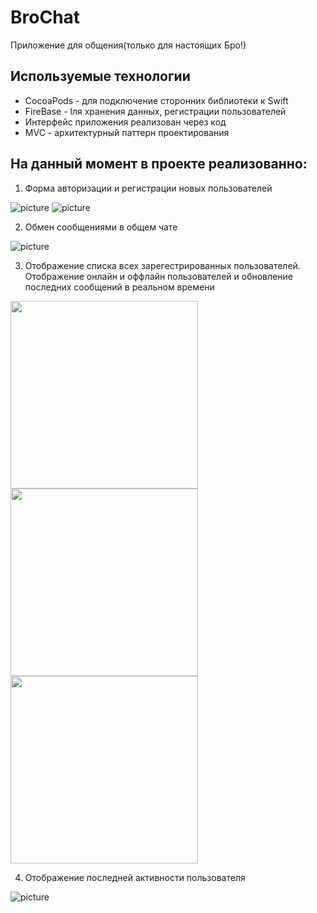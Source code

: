 # BroChat
Приложение для общения(только для настоящих Бро!)
## Используемые технологии
- CocoaPods - для подключение сторонних библиотеки к Swift
- FireBase - lля хранения данных, регистрации пользователей
- Интерфейс приложения реализован через код
- MVC - архитектурный паттерн проектирования

## На данный момент в проекте реализованно: <br>
1. Форма авторизации и регистрации новых пользователей <br>

![picture](https://github.com/VadimPetroviOS/BroChat/blob/main/ReadmiAssets/SignUp.gif?raw=true)
![picture](https://github.com/VadimPetroviOS/BroChat/blob/main/ReadmiAssets/LogIn.gif?raw=true)

2. Обмен сообщениями в общем чате <br>

![picture](https://github.com/VadimPetroviOS/BroChat/blob/main/ReadmiAssets/Message%20exchange.gif?raw=true)

3. Отображение списка всех зарегестрированных пользователей. Отображение онлайн и оффлайн пользователей и обновление последних сообщений в реальном времени <br>
<p float="left">
  <img src="https://github.com/VadimPetroviOS/BroChat/blob/main/ReadmiAssets/Contacts.png?raw=true" width="300" />
  <img src="https://github.com/VadimPetroviOS/BroChat/blob/main/ReadmiAssets/Chats.png?raw=true" width="300" /> 
  <img src="https://github.com/VadimPetroviOS/BroChat/blob/main/ReadmiAssets/Settings.png?raw=true" width="300" />
</p>


4. Отображение последней активности пользователя <br>

![picture](https://github.com/VadimPetroviOS/BroChat/blob/main/ReadmiAssets/lastTime.png?raw=true)




